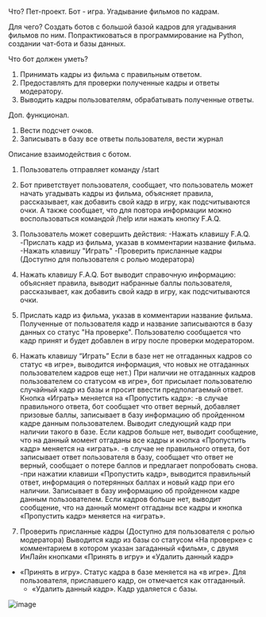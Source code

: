 Что?
Пет-проект.
Бот - игра. Угадывание фильмов по кадрам.

Для чего?
Создать ботов с большой базой кадров для угадывания фильмов по ним. Попрактиковаться в программирование на Python, создании чат-бота и базы данных.

Что бот должен уметь?
1. Принимать кадры из фильма с правильным ответом.
2. Предоставлять для проверки полученные кадры и ответы модератору.
3. Выводить кадры пользователям, обрабатывать полученные ответы.

Доп. функционал.
1. Вести подсчет очков.
2. Записывать в базу все ответы пользователя, вести журнал

Описание взаимодействия с ботом.
1. Пользователь отправляет команду /start
2. Бот приветствует пользователя, сообщает, что пользователь может начать
угадывать кадры из фильма, объясняет правила, рассказывает, как добавить свой кадр
в игру, как подсчитываются очки. А также сообщает, что для повтора информации можно 
воспользоваться командой /help или нажать кнопку F.A.Q.
3. Пользователь может совершить действия:
-Нажать клавишу F.A.Q.
-Прислать кадр из фильма, указав в комментарии название фильма.
-Нажать клавишу "Играть"
-Проверить присланные кадры (Доступно для пользователя с ролью модератора)

4. Нажать клавишу F.A.Q.
Бот выводит справочную информацию: объясняет правила, выводит набранные баллы пользователя,
 рассказывает, как добавить свой кадр в игру, как подсчитываются очки.

5. Прислать кадр из фильма, указав в комментарии название фильма.
Полученные от пользователя кадр и название записываются в базу данных со статус "На проверке".
Пользователю сообщается что кадр принят и будет добавлен в игру после проверки модератором.

6. Нажать клавишу “Играть”
Если в базе нет не отгаданных кадров со статус «в игре», выводится информация, что новых не отгаданных пользователем кадров еще нет.)
При наличии не отгаданных кадров пользователем со статусом «в игре», бот присылает пользователю случайный кадр 
из базы и просит ввести предполагаемый ответ. Кнопка «Играть» меняется на «Пропустить кадр»:
-в случае правильного ответа, бот сообщает что ответ верный, добавляет призовые баллы, записывает в базу информацию об пройденном кадре данным пользователем. Выводит следующий кадр при наличии такого в базе. Если кадров больше нет, выводит сообщение, что на данный момент отгаданы все кадры и кнопка «Пропустить кадр» меняется на «играть».
-в случае не правильного ответа, бот записывает ответ пользователя в базу, сообщает что ответ не верный, сообщает о потере баллов и предлагает попробовать снова.
-при нажатии клавиши «Пропустить кадр», выводится правильный ответ, информация о потерянных баллах и новый кадр при его наличии. Записывает в базу информацию об пройденном кадре данным пользователем. Если кадров больше нет, выводит сообщение, что на данный момент отгаданы все кадры и кнопка «Пропустить кадр» меняется на «играть».
7. Проверить присланные кадры (Доступно для пользователя с ролью модератора)
Выводится кадр из базы со статусом «На проверке» с комментарием в котором указан загаданный «фильм», с двумя ИнЛайн кнопками «Принять в игру» и «Удалить данный кадр»
- «Принять в игру». Статус кадра в базе меняется на «в игре». Для пользователя, приславшего кадр, он отмечается как отгаданный.
	- «Удалить данный кадр». Кадр удаляется с базы.

![image](https://github.com/Virgusman/WhatShotbot/assets/113599394/da976f31-5710-4eaa-aea9-9b107888776d)



